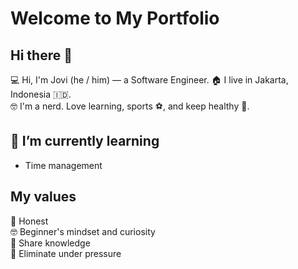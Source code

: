 # Welcome to My Portfolio

## Hi there 👋

💻 Hi, I'm Jovi (he / him) — a Software Engineer.
🏠 I live in Jakarta, Indonesia 🇮🇩.\
🤓 I'm a nerd. Love learning, sports ⚽️, and keep healthy 🧘.

## 🌱 I’m currently learning

- Time management

## My values

💖 Honest\
🤓 Beginner's mindset and curiosity\
🙌 Share knowledge\
🧘 Eliminate under pressure
